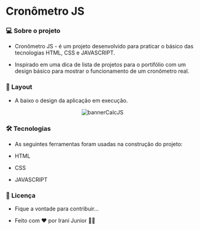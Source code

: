 # Cronômetro JS

### 💻 Sobre o projeto

- Cronômetro JS - é um projeto desenvolvido para praticar o básico das tecnologias HTML, CSS e JAVASCRIPT.

- Inspirado em uma dica de lista de projetos para o portifólio com um design básico para mostrar o funcionamento de um cronômetro real.

### 🎨 Layout

- A baixo o design da aplicação em execução.

<p align="center">
  <img alt="bannerCalcJS" title="#bannerCronoJS" src="./img/gif_cronometro_js.gif">
</p>

### 🛠 Tecnologias

- As seguintes ferramentas foram usadas na construção do projeto:

- HTML
- CSS
- JAVASCRIPT

### 📝 Licença

- Fique a vontade para contribuir...

- Feito com ❤️ por Irani Junior 👋🏽